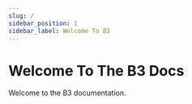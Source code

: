 ```yaml
---
slug: /
sidebar_position: 1
sidebar_label: Welcome To B3
---
```


# Welcome To The B3 Docs

Welcome to the B3 documentation. 